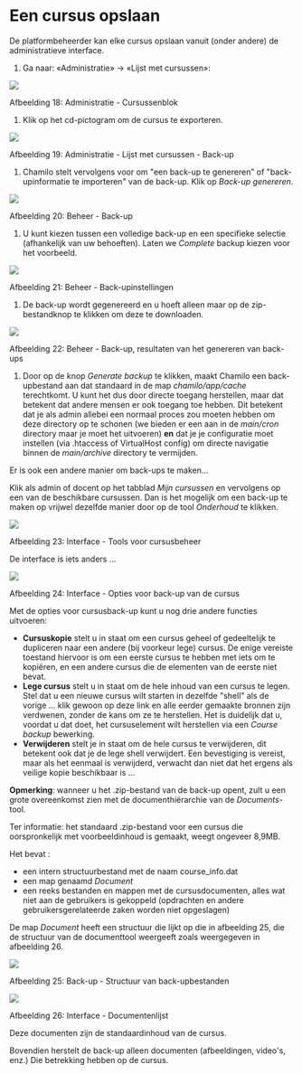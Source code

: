 # Een cursus opslaan

De platformbeheerder kan elke cursus opslaan vanuit \(onder andere\) de administratieve interface.

1. Ga naar: «Administratie» → «Lijst met cursussen»:

![](../../../.gitbook/assets/images13%20%281%29.png)

Afbeelding 18: Administratie - Cursussenblok

1. Klik op het cd-pictogram om de cursus te exporteren.

![](../../../.gitbook/assets/graficos33.png)

Afbeelding 19: Administratie - Lijst met cursussen - Back-up

1. Chamilo stelt vervolgens voor om "een back-up te genereren" of "back-upinformatie te importeren" van de back-up. Klik op _Back-up genereren_.

![](../../../.gitbook/assets/sauvegardecours_-backup.png)

Afbeelding 20: Beheer - Back-up

1. U kunt kiezen tussen een volledige back-up en een specifieke selectie \(afhankelijk van uw behoeften\). Laten we _Complete_ backup kiezen voor het voorbeeld.

![](../../../.gitbook/assets/sauvegardegenerer_-backup%20%281%29.png)

Afbeelding 21: Beheer - Back-upinstellingen

1. De back-up wordt gegenereerd en u hoeft alleen maar op de zip-bestandknop te klikken om deze te downloaden.

![](../../../.gitbook/assets/sauvegardebackup_-ok%20%281%29.png)

Afbeelding 22: Beheer - Back-up, resultaten van het genereren van back-ups

1. Door op de knop _Generate backup_ te klikken, maakt Chamilo een back-upbestand aan dat standaard in de map _chamilo/app/cache_ terechtkomt. U kunt het dus door directe toegang herstellen, maar dat betekent dat andere mensen er ook toegang toe hebben. Dit betekent dat je als admin allebei een normaal proces zou moeten hebben om deze directory op te schonen \(we bieden er een aan in de _main/cron_ directory maar je moet het uitvoeren\) **en** dat je je configuratie moet instellen \(via .htaccess of VirtualHost config\) om directe navigatie binnen de _main/archive_ directory te vermijden.

Er is ook een andere manier om back-ups te maken...

Klik als admin of docent op het tabblad _Mijn cursussen_ en vervolgens op een van de beschikbare cursussen. Dan is het mogelijk om een back-up te maken op vrijwel dezelfde manier door op de tool _Onderhoud_ te klikken.

![](../../../.gitbook/assets/administrationmaintenance.png)

Afbeelding 23: Interface - Tools voor cursusbeheer

De interface is iets anders ...

![](../../../.gitbook/assets/proprietemaintenance%20%281%29.png)

Afbeelding 24: Interface - Opties voor back-up van de cursus

Met de opties voor cursusback-up kunt u nog drie andere functies uitvoeren:

* **Cursuskopie** stelt u in staat om een cursus geheel of gedeeltelijk te dupliceren naar een andere \(bij voorkeur lege\) cursus. De enige vereiste toestand hiervoor is om een eerste cursus te hebben met iets om te kopiëren, en een andere cursus die de elementen van de eerste niet bevat.
* **Lege cursus** stelt u in staat om de hele inhoud van een cursus te legen. Stel dat u een nieuwe cursus wilt starten in dezelfde "shell" als de vorige ... klik gewoon op deze link en alle eerder gemaakte bronnen zijn verdwenen, zonder de kans om ze te herstellen. Het is duidelijk dat u, voordat u dat doet, het cursuselement wilt herstellen via een _Course backup_ bewerking.
* **Verwijderen** stelt je in staat om de hele cursus te verwijderen, dit betekent ook dat je de lege shell verwijdert. Een bevestiging is vereist, maar als het eenmaal is verwijderd, verwacht dan niet dat het ergens als veilige kopie beschikbaar is ...

**Opmerking**: wanneer u het .zip-bestand van de back-up opent, zult u een grote overeenkomst zien met de documenthiërarchie van de _Documents_-tool.

Ter informatie: het standaard .zip-bestand voor een cursus die oorspronkelijk met voorbeeldinhoud is gemaakt, weegt ongeveer 8,9MB.

Het bevat :

* een intern structuurbestand met de naam course\_info.dat
* een map genaamd _Document_
* een reeks bestanden en mappen met de cursusdocumenten, alles wat niet aan de gebruikers is gekoppeld \(opdrachten en andere gebruikersgerelateerde zaken worden niet opgeslagen\)

De map _Document_ heeft een structuur die lijkt op die in afbeelding 25, die de structuur van de documenttool weergeeft zoals weergegeven in afbeelding 26.

![](../../../.gitbook/assets/structuredoc%20%281%29.png)

Afbeelding 25: Back-up - Structuur van back-upbestanden

![](../../../.gitbook/assets/graficos34.png)

Afbeelding 26: Interface - Documentenlijst

Deze documenten zijn de standaardinhoud van de cursus.

Bovendien herstelt de back-up alleen documenten \(afbeeldingen, video's, enz.\) Die betrekking hebben op de cursus.

